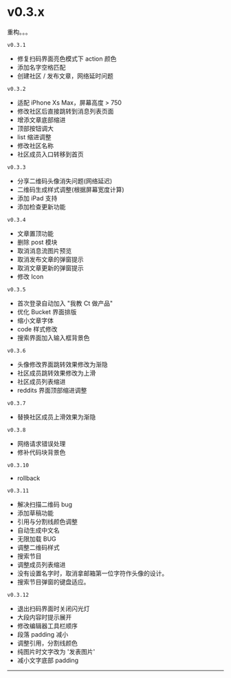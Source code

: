 # v0.3.x

重构。。。

`v0.3.1`

+ 修复扫码界面亮色模式下 action 颜色
+ 添加名字空格匹配
+ 创建社区 / 发布文章，网络延时问题

`v0.3.2`

+ 适配 iPhone Xs Max，屏幕高度 \> 750
+ 修改社区后直接跳转到消息列表页面
+ 增添文章底部缩进
+ 顶部按钮调大
+ list 缩进调整
+ 修改社区名称
+ 社区成员入口转移到首页

`v0.3.3`
+ 分享二维码头像消失问题(网络延迟)
+ 二维码生成样式调整(根据屏幕宽度计算)
+ 添加 iPad 支持
+ 添加检查更新功能

`v0.3.4`
+ 文章置顶功能
+ 删除 post 模块
+ 取消消息流图片预览
+ 取消发布文章的弹窗提示
+ 取消文章更新的弹窗提示
+ 修改 Icon

`v0.3.5`
+ 首次登录自动加入 "我教 Ct 做产品"
+ 优化 Bucket 界面排版
+ 缩小文章字体
+ code 样式修改
+ 搜索界面加入输入框背景色

`v0.3.6`
+ 头像修改界面跳转效果修改为渐隐
+ 社区成员跳转效果修改为上滑
+ 社区成员列表缩进
+ reddits 界面顶部缩进调整

`v0.3.7`
+ 替换社区成员上滑效果为渐隐

`v0.3.8`
+ 网络请求错误处理
+ 修补代码块背景色

`v0.3.10`
+ rollback

`v0.3.11`
+ 解决扫描二维码 bug
+ 添加草稿功能
+ 引用与分割线颜色调整
+ 自动生成中文名
+ 无限加载 BUG
+ 调整二维码样式
+ 搜索节目
+ 调整成员列表缩进
+ 没有设置名字时，取消拿邮箱第一位字符作头像的设计。
+ 搜索节目弹窗的键盘适应。

`v0.3.12`
+ 退出扫码界面时关闭闪光灯
+ 大段内容时提示展开
+ 修改编辑器工具栏顺序
+ 段落 padding 减小
+ 调整引用，分割线颜色
+ 纯图片时文字改为 '发表图片'
+ 减小文字底部 padding

---
